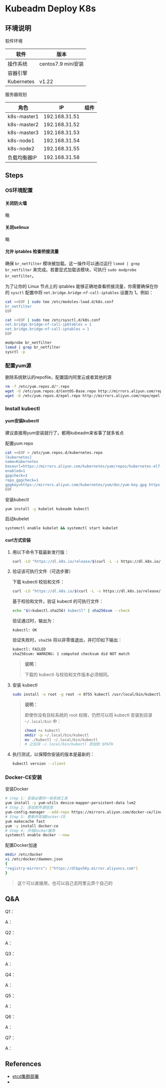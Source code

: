 # Kubeadm Deploy K8s





## 环境说明



软件环境

| 软件       | 版本               |
| ---------- | ------------------ |
| 操作系统   | centos7.9 mini安装 |
| 容器引擎   |                    |
| Kubernetes | v1.22              |



服务器规划

| 角色         | IP            | 组件 |
| ------------ | ------------- | ---- |
| k8s-master1  | 192.168.31.51 |      |
| k8s-master2  | 192.168.31.52 |      |
| k8s-master3  | 192.168.31.53 |      |
| k8s-node1    | 192.168.31.54 |      |
| k8s-node2    | 192.168.31.55 |      |
| 负载均衡器IP | 192.168.31.58 |      |



## Steps

### OS环境配置

#### 关闭防火墙

略

#### 关闭selinux

略

#### 允许 iptables 检查桥接流量

确保 `br_netfilter` 模块被加载。这一操作可以通过运行 `lsmod | grep br_netfilter` 来完成。若要显式加载该模块，可执行 `sudo modprobe br_netfilter`。

为了让你的 Linux 节点上的 iptables 能够正确地查看桥接流量，你需要确保在你的 `sysctl` 配置中将 `net.bridge.bridge-nf-call-iptables` 设置为 1。例如：

```bash
cat <<EOF | sudo tee /etc/modules-load.d/k8s.conf
br_netfilter
EOF

cat <<EOF | sudo tee /etc/sysctl.d/k8s.conf
net.bridge.bridge-nf-call-ip6tables = 1
net.bridge.bridge-nf-call-iptables = 1
EOF

modprobe br_netfilter
lsmod | grep br_netfilter
sysctl -p
```

### 配置yum源

删除系统默认的repofile，配置国内阿里云或者其他的源

```bash
rm -f /etc/yum.repos.d/*.repo
wget -O /etc/yum.repos.d/CentOS-Base.repo http://mirrors.aliyun.com/repo/Centos-7.repo
wget -O /etc/yum.repos.d/epel.repo http://mirrors.aliyun.com/repo/epel-7.repo
```



### Install kubectl

#### yum安装kubectl

建议直接用yum安装就行了，都用kubeadm来省事了就多省点

配置yum repo

```bash
cat <<EOF > /etc/yum.repos.d/kubernetes.repo
[kubernetes]
name=Kubernetes
baseurl=https://mirrors.aliyun.com/kubernetes/yum/repos/kubernetes-el7-x86_64/
enabled=1
gpgcheck=1
repo_gpgcheck=1
gpgkey=https://mirrors.aliyun.com/kubernetes/yum/doc/yum-key.gpg https://mirrors.aliyun.com/kubernetes/yum/doc/rpm-package-key.gpg
EOF
```

安装kubectl

```bash
yum install -y kubelet kubeadm kubectl
```

启动kubelet

```bash
systemctl enable kubelet && systemctl start kubelet
```



#### curl方式安装

1. 用以下命令下载最新发行版：

   ```bash
   curl -LO "https://dl.k8s.io/release/$(curl -L -s https://dl.k8s.io/release/stable.txt)/bin/linux/amd64/kubectl"
   ```

1. 验证该可执行文件（可选步骤）

   下载 kubectl 校验和文件：

   ```bash
   curl -LO "https://dl.k8s.io/$(curl -L -s https://dl.k8s.io/release/stable.txt)/bin/linux/amd64/kubectl.sha256"
   ```

   基于校验和文件，验证 kubectl 的可执行文件：

   ```bash
   echo "$(<kubectl.sha256) kubectl" | sha256sum --check
   ```

   验证通过时，输出为：

   ```console
   kubectl: OK
   ```

   验证失败时，`sha256` 将以非零值退出，并打印如下输出：

   ```bash
   kubectl: FAILED
   sha256sum: WARNING: 1 computed checksum did NOT match
   ```

   > **说明：**
   >
   > 下载的 kubectl 与校验和文件版本必须相同。

1. 安装 kubectl

   ```bash
   sudo install -o root -g root -m 0755 kubectl /usr/local/bin/kubectl
   ```

   > **说明：**
   >
   > 即使你没有目标系统的 root 权限，仍然可以将 kubectl 安装到目录 `~/.local/bin` 中：
   >
   > ```bash
   > chmod +x kubectl
   > mkdir -p ~/.local/bin/kubectl
   > mv ./kubectl ~/.local/bin/kubectl
   > # 之后将 ~/.local/bin/kubectl 添加到 $PATH
   > ```

1. 执行测试，以保障你安装的版本是最新的：

   ```bash
   kubectl version --client
   ```



### Docker-CE安装

安装Docker

```bash
# step 1: 安装必要的一些系统工具
yum install -y yum-utils device-mapper-persistent-data lvm2
# Step 2: 添加软件源信息
yum-config-manager --add-repo https://mirrors.aliyun.com/docker-ce/linux/centos/docker-ce.repo
# Step 3: 更新并安装Docker-CE
yum makecache fast
yum -y install docker-ce
# Step 4: 开启Docker服务
systemctl enable docker --now
```

配置Docker加速

```bash
mkdir /etc/docker
vi /etc/docker/daemon.json 
{
"registry-mirrors": ["https://dlbpv56y.mirror.aliyuncs.com"]
}
```

> 这个可以直接用，也可以自己去阿里云弄个自己的
>











## Q&A

Q1：



A：



Q2：



A：



Q3：

A：



Q4：

A：



Q5：

A：



Q6：

A：



Q7：

A：



## References

- [etcd集群部署](https://www.cnblogs.com/breezey/p/8836008.html)
- 

